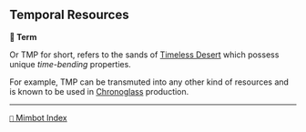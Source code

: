 ## Temporal Resources

**📑 Term**

Or TMP for short, refers to the sands of [Timeless Desert](<https://zeithalt.github.io/r/timeless_desert.html>) which possess unique _time-bending_ properties.

For example, TMP can be transmuted into any other kind of resources and is known to be used in [Chronoglass](<https://zeithalt.github.io/r/chronoglass.html>) production.

<!---
keywords: tmp, timeless, desert, sands, chronoglass
aliases: 
-->
----------
[`📑` Mimbot Index](<https://zeithalt.github.io/r/#6590>)
